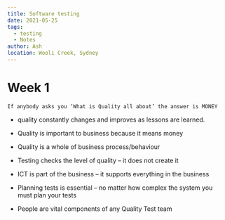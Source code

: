 ```yaml
---
title: Software testing
date: 2021-05-25
tags:
  - testing
  - Notes
author: Ash
location: Wooli Creek, Sydney  
---
```


# Week 1 

    If anybody asks you ‘What is Quality all about’ the answer is MONEY 

-  quality constantly changes and improves as lessons are learned.


- Quality is important to business because it  means money
- Quality is a whole of business process/behaviour
- Testing checks the level of quality – it does not create it
- ICT is part of the business – it supports everything in the business
- Planning tests is essential – no matter how complex the system you must plan your tests
- People are vital components of any Quality Test team
